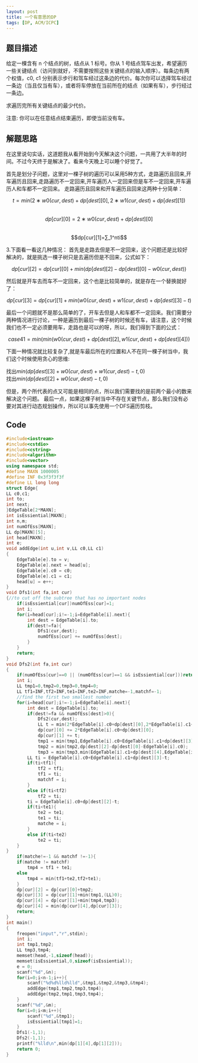 ```yaml
---
layout: post
title: 一个有意思的DP
tags: [DP, ACM/ICPC]
---
```


## 题目描述
给定一棵含有 n 个结点的树，结点从 1 标号。你从 1 号结点驾车出发，希望遍历一些关键结点（访问到就好，不需要按照这些关键结点的输入顺序）。每条边有两个权值，c0, c1 分别表示步行和驾车经过这条边的代价。每次你可以选择驾车经过一条边（当且仅当有车），或者将车停放在当前所在的结点（如果有车），步行经过一条边。

求遍历完所有关键结点的最少代价。

注意: 你可以在任意结点结束遍历，即使当前没有车。

## 解题思路
在这里说句实话，这道题我从看开始到今天解决这个问题，一共用了大半年的时间。不过今天终于是解决了。看来今天晚上可以睡个好觉了。

首先是划分子问题，这里对一棵子树的遍历可以采用5种方式，走路遍历且回来,开车遍历且回来,走路遍历不一定回来,开车遍历人一定回来但是车不一定回来,开车遍历人和车都不一定回来。
走路遍历且回来和开车遍历且回来这两种十分简单：

$$t=min(2∗w0(cur,dest)+dp[dest][0],2∗w1(cur,dest)+dp[dest][1])$$  
$$dp[cur][0]=2∗w0(cur,dest)+dp[dest][0]$$  
$$dp[cur][1]=∑_1^nti$$

3.下面看一看这几种情况：
首先是走路去但是不一定回来，这个问题还是比较好解决的，就是挑选一棵子树只是去遍历但是不回来，公式如下：

$$dp[cur][2]=dp[cur][0]+min(dp[dest][2]−dp[dest][0]−w0(cur,dest))$$ 

然后就是开车去而车不一定回来，这个也是比较简单的，就是存在一个替换就好了：

$$dp[cur][3]=dp[cur][1]+min(w0(cur,dest)+w1(cur,dest)+dp[dest][3]−t)$$  

最后一个问题就不是那么简单的了，开车去但是人和车都不一定回来。我们需要分两种情况进行讨论，一种是遍历到最后一棵子树的时候还有车，请注意，这个时候我们也不一定必须要用车，走路也是可以的呀，所以，我们得到下面的公式：

$$case41=min(min(w0(cur,dest)+dp[dest][2],w1(cur,dest)+dp[dest][4]))$$

下面一种情况就比较复杂了,就是车最后所在的位置和人不在同一棵子树当中，我们这个时候使用贪心的思维:  

找出$min(dp[dest][3]+w0(cur,dest)+w1(cur,dest)−t,0)$  
找出$min(dp[dest][2]+w0(cur,dest)−t,0)$  

但是，两个所代表的点又可能是相同的点，所以我们需要找的是前两个最小的数来解决这个问题。
最后一点，如果这棵子树当中不存在关键节点，那么我们没有必要对其进行动态规划操作，所以可以事先使用一个DFS遍历剪枝。  

## Code
```c++
#include<iostream>
#include<cstdio>
#include<cstring>
#include<algorithm>
#include<vector>
using namespace std;
#define MAXN 1000005
#define INF 0x3f3f3f3f
#define LL long long
struct Edge{
LL c0,c1;
int to;
int next;
}EdgeTable[2*MAXN];
int isEssiential[MAXN];
int n,m;
int numOfEss[MAXN];
LL dp[MAXN][5];
int head[MAXN];
int e;
void addEdge(int u,int v,LL c0,LL c1)
{
	EdgeTable[e].to = v;
	EdgeTable[e].next = head[u];
	EdgeTable[e].c0 = c0;
	EdgeTable[e].c1 = c1;
	head[u] = e++;
}
void Dfs1(int fa,int cur)
{//to cut off the subtree that has no important nodes
	if(isEssiential[cur])numOfEss[cur]=1;
	int i;
	for(i=head[cur];i!=-1;i=EdgeTable[i].next){
		int dest = EdgeTable[i].to;
		if(dest!=fa){
			Dfs1(cur,dest);
			numOfEss[cur] += numOfEss[dest];
		}
	}
	return;
}
void Dfs2(int fa,int cur)
{
	if(numOfEss[cur]==0 || (numOfEss[cur]==1 && isEssiential[cur]))return;
	int i;
	LL tmp1=0,tmp2=0,tmp3=0,tmp4=0;
	LL tf1=INF,tf2=INF,te1=INF,te2=INF,matche=-1,matchf=-1;
	//find the first two smallest number
	for(i=head[cur];i!=-1;i=EdgeTable[i].next){
		int dest = EdgeTable[i].to;
		if(dest!=fa && numOfEss[dest]>0){
			Dfs2(cur,dest);
			LL t = min(2*EdgeTable[i].c0+dp[dest][0],2*EdgeTable[i].c1+dp[dest][1]);
			dp[cur][0] += 2*EdgeTable[i].c0+dp[dest][0];
			dp[cur][1] += t;
			tmp1 = min(tmp1,EdgeTable[i].c0+EdgeTable[i].c1+dp[dest][3]-t);
			tmp2 = min(tmp2,dp[dest][2]-dp[dest][0]-EdgeTable[i].c0);
			tmp3 = min(tmp3,min(EdgeTable[i].c1+dp[dest][4],EdgeTable[i].c0+dp[dest][2])-t);
		LL ti = EdgeTable[i].c0+EdgeTable[i].c1+dp[dest][3]-t;
		if(ti<tf1){
			tf2 = tf1;
			tf1 = ti;
			matchf = i;
		}
		else if(ti<tf2)
			tf2 = ti;
		ti = EdgeTable[i].c0+dp[dest][2]-t;
		if(ti<te1){
			te2 = te1;
			te1 = ti;
			matche = i;
		}
		else if(ti<te2)
			te2 = ti;
	}
}
	if(matche!=-1 && matchf !=-1){
	if(matche != matchf)
		tmp4 = tf1 + te1;
	else
		tmp4 = min(tf1+te2,tf2+te1);
	}
	dp[cur][2] = dp[cur][0]+tmp2;
	dp[cur][3] = dp[cur][1]+min(tmp1,(LL)0);
	dp[cur][4] = dp[cur][1]+min(tmp4,tmp3);
	dp[cur][4] = min(dp[cur][4],dp[cur][3]);
	return;
}
int main()
{
	freopen("input","r",stdin);
	int i;
	int tmp1,tmp2;
	LL tmp3,tmp4;
	memset(head,-1,sizeof(head));
	memset(isEssiential,0,sizeof(isEssiential));
	e = 0;
	scanf("%d",&n);
	for(i=0;i<n-1;i++){
		scanf("%d%d%lld%lld",&tmp1,&tmp2,&tmp3,&tmp4);
		addEdge(tmp1,tmp2,tmp3,tmp4);
		addEdge(tmp2,tmp1,tmp3,tmp4);
	}
	scanf("%d",&m);
	for(i=0;i<m;i++){
		scanf("%d",&tmp1);
		isEssiential[tmp1]=1;
	}
	Dfs1(-1,1);
	Dfs2(-1,1);
	printf("%lld\n",min(dp[1][4],dp[1][2]));
	return 0;
}
```